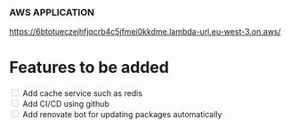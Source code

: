 ### AWS APPLICATION

https://6btotueczejhfjqcrb4c5jfmei0kkdme.lambda-url.eu-west-3.on.aws/

# Features to be added

<input type="checkbox" disabled /> Add cache service such as redis
<br/>
<input type="checkbox" disabled /> Add CI/CD using github
<br/>
<input type="checkbox" disabled /> Add renovate bot for updating packages automatically
